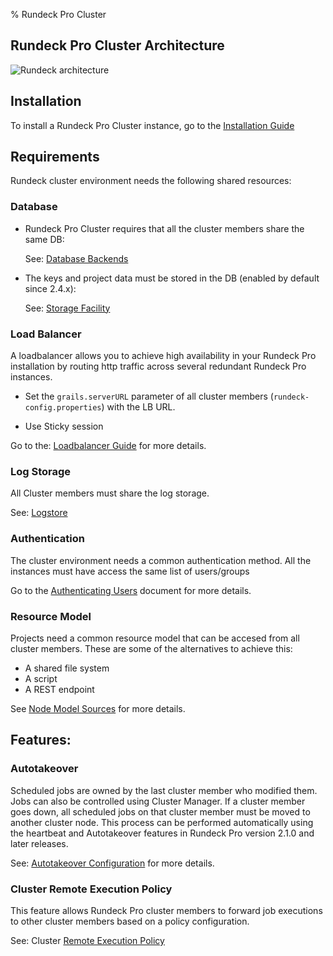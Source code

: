 % Rundeck Pro Cluster

## Rundeck Pro Cluster Architecture
![Rundeck architecture](https://docs.rundeck.com/docs/figures/architecture.png)

## Installation
To install a Rundeck Pro Cluster instance, go to the [Installation Guide](https://docs.rundeck.com/docs/administration/install)


## Requirements
Rundeck cluster environment needs the following shared resources:


### Database 
* Rundeck Pro Cluster requires that all the cluster members share the same DB:

  See: [Database Backends](https://docs.rundeck.com/docs/administration/configuration/database/index.html)

* The keys and project data must be stored in the DB (enabled by default since 2.4.x):

  See: [Storage Facility](https://docs.rundeck.com/docs/administration/configuration/storage-facility.html)


### Load Balancer
A loadbalancer allows you to achieve high availability in your Rundeck Pro installation by routing http traffic across several redundant Rundeck Pro instances.

* Set the `grails.serverURL` parameter of all cluster members (`rundeck-config.properties`) with the LB URL.

* Use Sticky session

Go to the: [Loadbalancer Guide](https://docs.rundeck.com/docs/administration/cluster/loadbalancer/index.html) for more details.

### Log Storage
All Cluster members must share the log storage. 

See: [Logstore](https://docs.rundeck.com/docs/administration/cluster/logstore/index.html)


### Authentication
The cluster environment needs a common authentication method. All the instances must have access the same list of users/groups

Go to the [Authenticating Users](https://docs.rundeck.com/docs/administration/security/authenticating-users.html) document for more details.

### Resource Model
Projects need a common resource model that can be accesed from all cluster members. These are some of the alternatives to achieve this: 

 * A shared file system
 * A script 
 * A REST endpoint

See [Node Model Sources](http://rundeck.org/docs/administration/managing-node-sources.html) for more details.

## Features:

### Autotakeover

Scheduled jobs are owned by the last cluster member who modified them. Jobs can also be controlled using Cluster Manager. If a cluster member goes down, all scheduled jobs on that cluster member must be moved to another cluster node. This process can be performed automatically using the heartbeat and Autotakeover features in Rundeck Pro version 2.1.0 and later releases.

See: [Autotakeover Configuration](https://docs.rundeck.com/docs/administration/cluster/autotakeover/index.html) for more details.

### Cluster Remote Execution Policy

This feature allows Rundeck Pro cluster members to forward job executions to other cluster members based on a policy configuration.

See: Cluster [Remote Execution Policy](https://docs.rundeck.com/docs/administration/configuration/remote-job-execution-pro.html)
